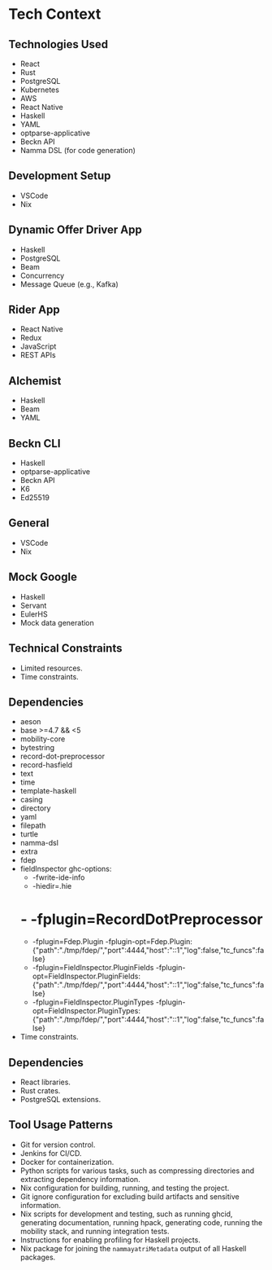 # Tech Context

## Technologies Used
- React
- Rust
- PostgreSQL
- Kubernetes
- AWS
- React Native
- Haskell
- YAML
- optparse-applicative
- Beckn API
- Namma DSL (for code generation)

## Development Setup
- VSCode
- Nix

## Dynamic Offer Driver App
- Haskell
- PostgreSQL
- Beam
- Concurrency
- Message Queue (e.g., Kafka)

## Rider App
- React Native
- Redux
- JavaScript
- REST APIs

## Alchemist
- Haskell
- Beam
- YAML

## Beckn CLI
- Haskell
- optparse-applicative
- Beckn API
- K6
- Ed25519

## General
- VSCode
- Nix

## Mock Google
- Haskell
- Servant
- EulerHS
- Mock data generation

## Technical Constraints
- Limited resources.
- Time constraints.

## Dependencies
- aeson
- base >=4.7 && <5
- mobility-core
- bytestring
- record-dot-preprocessor
- record-hasfield
- text
- time
- template-haskell
- casing
- directory
- yaml
- filepath
- turtle
- namma-dsl
- extra
- fdep
- fieldInspector
ghc-options:
  - -fwrite-ide-info
  - -hiedir=.hie
  # - -fplugin=RecordDotPreprocessor
  - -fplugin=Fdep.Plugin -fplugin-opt=Fdep.Plugin:{"path":"./tmp/fdep/","port":4444,"host":"::1","log":false,"tc_funcs":false}
  - -fplugin=FieldInspector.PluginFields -fplugin-opt=FieldInspector.PluginFields:{"path":"./tmp/fdep/","port":4444,"host":"::1","log":false,"tc_funcs":false}
  - -fplugin=FieldInspector.PluginTypes -fplugin-opt=FieldInspector.PluginTypes:{"path":"./tmp/fdep/","port":4444,"host":"::1","log":false,"tc_funcs":false}
- Time constraints.

## Dependencies
- React libraries.
- Rust crates.
- PostgreSQL extensions.

## Tool Usage Patterns
- Git for version control.
- Jenkins for CI/CD.
- Docker for containerization.
- Python scripts for various tasks, such as compressing directories and extracting dependency information.
- Nix configuration for building, running, and testing the project.
- Git ignore configuration for excluding build artifacts and sensitive information.
- Nix scripts for development and testing, such as running ghcid, generating documentation, running hpack, generating code, running the mobility stack, and running integration tests.
- Instructions for enabling profiling for Haskell projects.
- Nix package for joining the `nammayatriMetadata` output of all Haskell packages.
